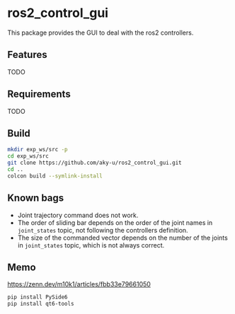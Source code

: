 # ros2_control_gui

This package provides the GUI to deal with the ros2 controllers.

## Features

TODO

## Requirements

TODO

## Build

```bash
mkdir exp_ws/src -p
cd exp_ws/src
git clone https://github.com/aky-u/ros2_control_gui.git
cd ..
colcon build --symlink-install
```

## Known bags

- Joint trajectory command does not work.
- The order of sliding bar depends on the order of the joint names in `joint_states` topic, not following the controllers definition.
- The size of the commanded vector depends on the number of the joints in `joint_states` topic, which is not always correct.

## Memo

<https://zenn.dev/m10k1/articles/fbb33e79661050>

```bash
pip install PySide6
pip install qt6-tools
```